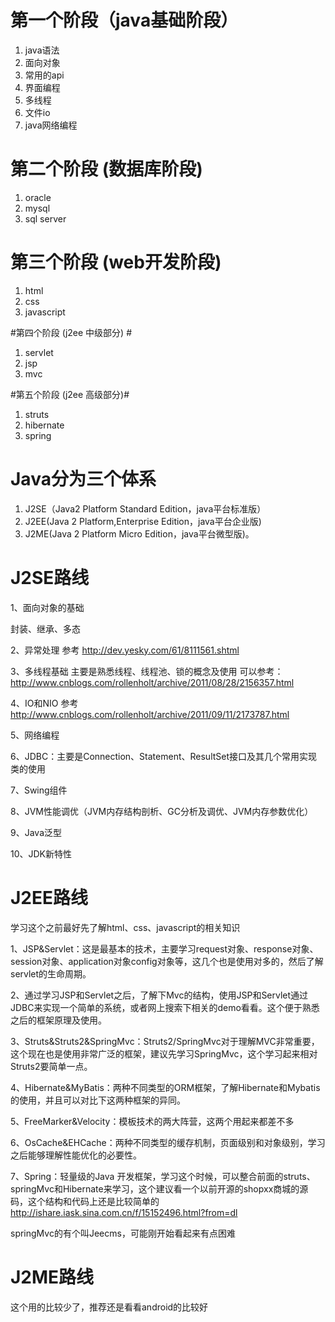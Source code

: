 # 第一个阶段（java基础阶段） #

1. java语法  
2. 面向对象  
3. 常用的api  
4. 界面编程  
5. 多线程  
6. 文件io  
7. java网络编程

# 第二个阶段 (数据库阶段) #
1. oracle  
2. mysql  
3. sql server  

# 第三个阶段 (web开发阶段) #
1. html  
2. css  
3. javascript    

#第四个阶段 (j2ee 中级部分) #  
1. servlet  
2. jsp  
3. mvc  

#第五个阶段 (j2ee 高级部分)#
1. struts  
2. hibernate  
3. spring





# Java分为三个体系 
1. J2SE（Java2 Platform Standard Edition，java平台标准版）  
2. J2EE(Java 2 Platform,Enterprise Edition，java平台企业版)  
3. J2ME(Java 2 Platform Micro Edition，java平台微型版)。

# J2SE路线 #

1、面向对象的基础

封装、继承、多态

2、异常处理 参考 http://dev.yesky.com/61/8111561.shtml

3、多线程基础 主要是熟悉线程、线程池、锁的概念及使用 可以参考：http://www.cnblogs.com/rollenholt/archive/2011/08/28/2156357.html

4、IO和NIO 参考 http://www.cnblogs.com/rollenholt/archive/2011/09/11/2173787.html

5、网络编程

6、JDBC：主要是Connection、Statement、ResultSet接口及其几个常用实现类的使用

7、Swing组件

8、JVM性能调优（JVM内存结构剖析、GC分析及调优、JVM内存参数优化）

9、Java泛型

10、JDK新特性

# J2EE路线 #

学习这个之前最好先了解html、css、javascript的相关知识

1、JSP&Servlet：这是最基本的技术，主要学习request对象、response对象、session对象、application对象config对象等，这几个也是使用对多的，然后了解servlet的生命周期。

2、通过学习JSP和Servlet之后，了解下Mvc的结构，使用JSP和Servlet通过JDBC来实现一个简单的系统，或者网上搜索下相关的demo看看。这个便于熟悉之后的框架原理及使用。

3、Struts&Struts2&SpringMvc：Struts2/SpringMvc对于理解MVC非常重要，这个现在也是使用非常广泛的框架，建议先学习SpringMvc，这个学习起来相对Struts2要简单一点。

4、Hibernate&MyBatis：两种不同类型的ORM框架，了解Hibernate和Mybatis的使用，并且可以对比下这两种框架的异同。

5、FreeMarker&Velocity：模板技术的两大阵营，这两个用起来都差不多

6、OsCache&EHCache：两种不同类型的缓存机制，页面级别和对象级别，学习之后能够理解性能优化的必要性。

7、Spring：轻量级的Java 开发框架，学习这个时候，可以整合前面的struts、springMvc和Hibernate来学习，这个建议看一个以前开源的shopxx商城的源码，这个结构和代码上还是比较简单的 http://ishare.iask.sina.com.cn/f/15152496.html?from=dl

springMvc的有个叫Jeecms，可能刚开始看起来有点困难

# J2ME路线 #

这个用的比较少了，推荐还是看看android的比较好